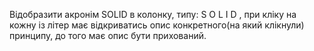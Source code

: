 Відобразити акронім SOLID в колонку, типу:
S
O
L
I
D
, при кліку на кожну із літер має відкриватись опис конкретного(на який клікнули) принципу, до того має опис бути прихований.